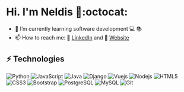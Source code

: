 # Hi. I'm Neldis 👋:octocat:

- 🌱 I’m currently learning software development :computer: :books:
- 📫 How to reach me: :link: [LinkedIn](https://www.linkedin.com/in/neldisbarrios/) and :link: [Website](http://www.neldisbarriosworld.com/)

## ⚡ Technologies

![Python](https://img.shields.io/badge/-Python-black?style=flat-square&logo=python)
![JavaScript](https://img.shields.io/badge/-JavaScript-black?style=flat-square&logo=javascript)
![Java](https://img.shields.io/badge/-Java-black?style=flat-square&logo=java)
![Django](https://img.shields.io/badge/-Django-black?style=flat-square&logo=django)
![Vuejs](https://img.shields.io/badge/-Vuejs-black?style=flat-square&logo=Vue.js)
![Nodejs](https://img.shields.io/badge/-Nodejs-black?style=flat-square&logo=Node.js)
![HTML5](https://img.shields.io/badge/-HTML5-E34F26?style=flat-square&logo=html5&logoColor=white)
![CSS3](https://img.shields.io/badge/-CSS3-1572B6?style=flat-square&logo=css3)
![Bootstrap](https://img.shields.io/badge/-Bootstrap-563D7C?style=flat-square&logo=bootstrap)
![PostgreSQL](https://img.shields.io/badge/-Postgresql-black?style=flat-square&logo=postgresql)
![MySQL](https://img.shields.io/badge/-MySQL-black?style=flat-square&logo=mysql)
![Git](https://img.shields.io/badge/-Git-black?style=flat-square&logo=git)


